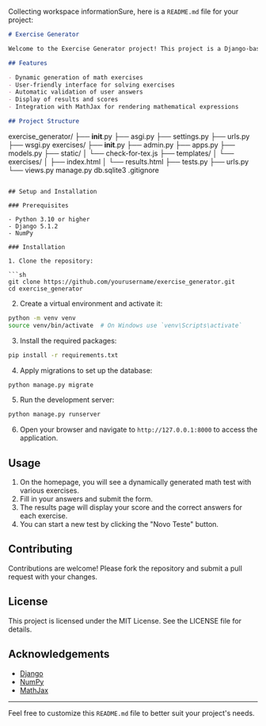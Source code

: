 Collecting workspace informationSure, here is a `README.md` file for your project:

```md
# Exercise Generator

Welcome to the Exercise Generator project! This project is a Django-based web application that dynamically generates math exercises for users to solve. It includes various types of exercises such as linear equations, quadratic equations, systems of equations, matrix operations, trigonometry, and more.

## Features

- Dynamic generation of math exercises
- User-friendly interface for solving exercises
- Automatic validation of user answers
- Display of results and scores
- Integration with MathJax for rendering mathematical expressions

## Project Structure

```
exercise_generator/
├── __init__.py
├── asgi.py
├── settings.py
├── urls.py
├── wsgi.py
exercises/
├── __init__.py
├── admin.py
├── apps.py
├── models.py
├── static/
│   └── check-for-tex.js
├── templates/
│   └── exercises/
│       ├── index.html
│       └── results.html
├── tests.py
├── urls.py
└── views.py
manage.py
db.sqlite3
.gitignore
```

## Setup and Installation

### Prerequisites

- Python 3.10 or higher
- Django 5.1.2
- NumPy

### Installation

1. Clone the repository:

```sh
git clone https://github.com/yourusername/exercise_generator.git
cd exercise_generator
```

2. Create a virtual environment and activate it:

```sh
python -m venv venv
source venv/bin/activate  # On Windows use `venv\Scripts\activate`
```

3. Install the required packages:

```sh
pip install -r requirements.txt
```

4. Apply migrations to set up the database:

```sh
python manage.py migrate
```

5. Run the development server:

```sh
python manage.py runserver
```

6. Open your browser and navigate to `http://127.0.0.1:8000` to access the application.

## Usage

1. On the homepage, you will see a dynamically generated math test with various exercises.
2. Fill in your answers and submit the form.
3. The results page will display your score and the correct answers for each exercise.
4. You can start a new test by clicking the "Novo Teste" button.

## Contributing

Contributions are welcome! Please fork the repository and submit a pull request with your changes.

## License

This project is licensed under the MIT License. See the LICENSE file for details.

## Acknowledgements

- [Django](https://www.djangoproject.com/)
- [NumPy](https://numpy.org/)
- [MathJax](https://www.mathjax.org/)

---

Feel free to customize this `README.md` file to better suit your project's needs.
```